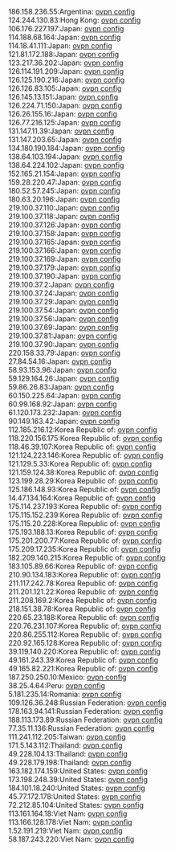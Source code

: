 186.158.236.55:Argentina: [ovpn config](vpn/186_158_236_55.ovpn)  
124.244.130.83:Hong Kong: [ovpn config](vpn/124_244_130_83.ovpn)  
106.176.227.197:Japan: [ovpn config](vpn/106_176_227_197.ovpn)  
114.188.68.164:Japan: [ovpn config](vpn/114_188_68_164.ovpn)  
114.18.41.111:Japan: [ovpn config](vpn/114_18_41_111.ovpn)  
121.81.172.188:Japan: [ovpn config](vpn/121_81_172_188.ovpn)  
123.217.36.202:Japan: [ovpn config](vpn/123_217_36_202.ovpn)  
126.114.191.209:Japan: [ovpn config](vpn/126_114_191_209.ovpn)  
126.125.190.216:Japan: [ovpn config](vpn/126_125_190_216.ovpn)  
126.126.83.105:Japan: [ovpn config](vpn/126_126_83_105.ovpn)  
126.145.13.151:Japan: [ovpn config](vpn/126_145_13_151.ovpn)  
126.224.71.150:Japan: [ovpn config](vpn/126_224_71_150.ovpn)  
126.26.155.16:Japan: [ovpn config](vpn/126_26_155_16.ovpn)  
126.77.216.125:Japan: [ovpn config](vpn/126_77_216_125.ovpn)  
131.147.11.39:Japan: [ovpn config](vpn/131_147_11_39.ovpn)  
131.147.203.65:Japan: [ovpn config](vpn/131_147_203_65.ovpn)  
134.180.190.184:Japan: [ovpn config](vpn/134_180_190_184.ovpn)  
138.64.103.194:Japan: [ovpn config](vpn/138_64_103_194.ovpn)  
138.64.224.102:Japan: [ovpn config](vpn/138_64_224_102.ovpn)  
152.165.21.154:Japan: [ovpn config](vpn/152_165_21_154.ovpn)  
159.28.220.47:Japan: [ovpn config](vpn/159_28_220_47.ovpn)  
180.52.57.245:Japan: [ovpn config](vpn/180_52_57_245.ovpn)  
180.63.20.196:Japan: [ovpn config](vpn/180_63_20_196.ovpn)  
219.100.37.110:Japan: [ovpn config](vpn/219_100_37_110.ovpn)  
219.100.37.118:Japan: [ovpn config](vpn/219_100_37_118.ovpn)  
219.100.37.126:Japan: [ovpn config](vpn/219_100_37_126.ovpn)  
219.100.37.158:Japan: [ovpn config](vpn/219_100_37_158.ovpn)  
219.100.37.165:Japan: [ovpn config](vpn/219_100_37_165.ovpn)  
219.100.37.166:Japan: [ovpn config](vpn/219_100_37_166.ovpn)  
219.100.37.169:Japan: [ovpn config](vpn/219_100_37_169.ovpn)  
219.100.37.179:Japan: [ovpn config](vpn/219_100_37_179.ovpn)  
219.100.37.190:Japan: [ovpn config](vpn/219_100_37_190.ovpn)  
219.100.37.2:Japan: [ovpn config](vpn/219_100_37_2.ovpn)  
219.100.37.24:Japan: [ovpn config](vpn/219_100_37_24.ovpn)  
219.100.37.29:Japan: [ovpn config](vpn/219_100_37_29.ovpn)  
219.100.37.54:Japan: [ovpn config](vpn/219_100_37_54.ovpn)  
219.100.37.56:Japan: [ovpn config](vpn/219_100_37_56.ovpn)  
219.100.37.69:Japan: [ovpn config](vpn/219_100_37_69.ovpn)  
219.100.37.81:Japan: [ovpn config](vpn/219_100_37_81.ovpn)  
219.100.37.90:Japan: [ovpn config](vpn/219_100_37_90.ovpn)  
220.158.33.79:Japan: [ovpn config](vpn/220_158_33_79.ovpn)  
27.84.54.16:Japan: [ovpn config](vpn/27_84_54_16.ovpn)  
58.93.153.96:Japan: [ovpn config](vpn/58_93_153_96.ovpn)  
59.129.164.26:Japan: [ovpn config](vpn/59_129_164_26.ovpn)  
59.86.26.83:Japan: [ovpn config](vpn/59_86_26_83.ovpn)  
60.150.225.64:Japan: [ovpn config](vpn/60_150_225_64.ovpn)  
60.99.168.92:Japan: [ovpn config](vpn/60_99_168_92.ovpn)  
61.120.173.232:Japan: [ovpn config](vpn/61_120_173_232.ovpn)  
90.149.163.42:Japan: [ovpn config](vpn/90_149_163_42.ovpn)  
112.185.216.12:Korea Republic of: [ovpn config](vpn/112_185_216_12.ovpn)  
118.220.156.175:Korea Republic of: [ovpn config](vpn/118_220_156_175.ovpn)  
118.46.39.107:Korea Republic of: [ovpn config](vpn/118_46_39_107.ovpn)  
121.124.223.146:Korea Republic of: [ovpn config](vpn/121_124_223_146.ovpn)  
121.129.5.33:Korea Republic of: [ovpn config](vpn/121_129_5_33.ovpn)  
121.159.124.38:Korea Republic of: [ovpn config](vpn/121_159_124_38.ovpn)  
123.199.28.29:Korea Republic of: [ovpn config](vpn/123_199_28_29.ovpn)  
125.186.148.93:Korea Republic of: [ovpn config](vpn/125_186_148_93.ovpn)  
14.47.134.164:Korea Republic of: [ovpn config](vpn/14_47_134_164.ovpn)  
175.114.237.193:Korea Republic of: [ovpn config](vpn/175_114_237_193.ovpn)  
175.115.152.239:Korea Republic of: [ovpn config](vpn/175_115_152_239.ovpn)  
175.115.20.228:Korea Republic of: [ovpn config](vpn/175_115_20_228.ovpn)  
175.193.188.13:Korea Republic of: [ovpn config](vpn/175_193_188_13.ovpn)  
175.201.200.77:Korea Republic of: [ovpn config](vpn/175_201_200_77.ovpn)  
175.209.17.235:Korea Republic of: [ovpn config](vpn/175_209_17_235.ovpn)  
182.209.140.215:Korea Republic of: [ovpn config](vpn/182_209_140_215.ovpn)  
183.105.89.66:Korea Republic of: [ovpn config](vpn/183_105_89_66.ovpn)  
210.90.134.183:Korea Republic of: [ovpn config](vpn/210_90_134_183.ovpn)  
211.117.242.78:Korea Republic of: [ovpn config](vpn/211_117_242_78.ovpn)  
211.201.121.22:Korea Republic of: [ovpn config](vpn/211_201_121_22.ovpn)  
211.208.169.2:Korea Republic of: [ovpn config](vpn/211_208_169_2.ovpn)  
218.151.38.78:Korea Republic of: [ovpn config](vpn/218_151_38_78.ovpn)  
220.65.23.188:Korea Republic of: [ovpn config](vpn/220_65_23_188.ovpn)  
220.76.231.107:Korea Republic of: [ovpn config](vpn/220_76_231_107.ovpn)  
220.86.255.112:Korea Republic of: [ovpn config](vpn/220_86_255_112.ovpn)  
220.92.165.128:Korea Republic of: [ovpn config](vpn/220_92_165_128.ovpn)  
39.119.140.220:Korea Republic of: [ovpn config](vpn/39_119_140_220.ovpn)  
49.161.243.39:Korea Republic of: [ovpn config](vpn/49_161_243_39.ovpn)  
49.165.82.221:Korea Republic of: [ovpn config](vpn/49_165_82_221.ovpn)  
187.250.250.10:Mexico: [ovpn config](vpn/187_250_250_10.ovpn)  
38.25.4.64:Peru: [ovpn config](vpn/38_25_4_64.ovpn)  
5.181.235.14:Romania: [ovpn config](vpn/5_181_235_14.ovpn)  
109.126.36.248:Russian Federation: [ovpn config](vpn/109_126_36_248.ovpn)  
178.163.94.141:Russian Federation: [ovpn config](vpn/178_163_94_141.ovpn)  
188.113.173.89:Russian Federation: [ovpn config](vpn/188_113_173_89.ovpn)  
77.35.11.136:Russian Federation: [ovpn config](vpn/77_35_11_136.ovpn)  
111.241.112.205:Taiwan: [ovpn config](vpn/111_241_112_205.ovpn)  
171.5.143.112:Thailand: [ovpn config](vpn/171_5_143_112.ovpn)  
49.228.104.13:Thailand: [ovpn config](vpn/49_228_104_13.ovpn)  
49.228.179.198:Thailand: [ovpn config](vpn/49_228_179_198.ovpn)  
163.182.174.159:United States: [ovpn config](vpn/163_182_174_159.ovpn)  
173.198.248.39:United States: [ovpn config](vpn/173_198_248_39.ovpn)  
184.101.18.240:United States: [ovpn config](vpn/184_101_18_240.ovpn)  
45.77.172.178:United States: [ovpn config](vpn/45_77_172_178.ovpn)  
72.212.85.104:United States: [ovpn config](vpn/72_212_85_104.ovpn)  
113.161.164.18:Viet Nam: [ovpn config](vpn/113_161_164_18.ovpn)  
113.166.128.178:Viet Nam: [ovpn config](vpn/113_166_128_178.ovpn)  
1.52.191.219:Viet Nam: [ovpn config](vpn/1_52_191_219.ovpn)  
58.187.243.220:Viet Nam: [ovpn config](vpn/58_187_243_220.ovpn)  
